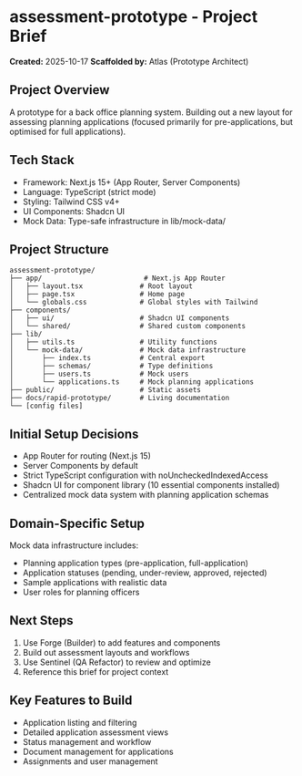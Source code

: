 # assessment-prototype - Project Brief

**Created:** 2025-10-17
**Scaffolded by:** Atlas (Prototype Architect)

## Project Overview

A prototype for a back office planning system. Building out a new layout for assessing planning applications (focused primarily for pre-applications, but optimised for full applications).

## Tech Stack

- Framework: Next.js 15+ (App Router, Server Components)
- Language: TypeScript (strict mode)
- Styling: Tailwind CSS v4+
- UI Components: Shadcn UI
- Mock Data: Type-safe infrastructure in lib/mock-data/

## Project Structure

```
assessment-prototype/
├── app/                         # Next.js App Router
│   ├── layout.tsx              # Root layout
│   ├── page.tsx                # Home page
│   └── globals.css             # Global styles with Tailwind
├── components/
│   ├── ui/                     # Shadcn UI components
│   └── shared/                 # Shared custom components
├── lib/
│   ├── utils.ts                # Utility functions
│   └── mock-data/              # Mock data infrastructure
│       ├── index.ts            # Central export
│       ├── schemas/            # Type definitions
│       ├── users.ts            # Mock users
│       └── applications.ts     # Mock planning applications
├── public/                     # Static assets
├── docs/rapid-prototype/       # Living documentation
└── [config files]
```

## Initial Setup Decisions

- App Router for routing (Next.js 15)
- Server Components by default
- Strict TypeScript configuration with noUncheckedIndexedAccess
- Shadcn UI for component library (10 essential components installed)
- Centralized mock data system with planning application schemas

## Domain-Specific Setup

Mock data infrastructure includes:
- Planning application types (pre-application, full-application)
- Application statuses (pending, under-review, approved, rejected)
- Sample applications with realistic data
- User roles for planning officers

## Next Steps

1. Use Forge (Builder) to add features and components
2. Build out assessment layouts and workflows
3. Use Sentinel (QA Refactor) to review and optimize
4. Reference this brief for project context

## Key Features to Build

- Application listing and filtering
- Detailed application assessment views
- Status management and workflow
- Document management for applications
- Assignments and user management
